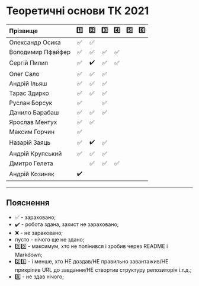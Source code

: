 # Теоретичні основи ТК 2021

| Прізвище          | :one: | :two: | :three: | :four: | :five: | :six: |
| :---------------- |:-------------------------------------:|:-------------------------------------:|:-------------------------------------:|:-------------------------------------:|:-------------------------------------:|:-------------------------------------:|
| Олександр Осика   |:white_check_mark:|:white_check_mark:|||||
| Володимир Пфайфер |:white_check_mark:|:white_check_mark:|:white_check_mark:|:white_check_mark:|||
| Сергій Пилип      |:white_check_mark:|:heavy_check_mark:|:white_check_mark:|:white_check_mark:|||
| Олег Сало         |:white_check_mark:|:white_check_mark:|:white_check_mark:||||
| Андрій Ільяш      |:white_check_mark:|:white_check_mark:|:white_check_mark:||||
| Тарас Здирко      |:white_check_mark:|:white_check_mark:|:white_check_mark:||||
| Руслан Борсук     |:white_check_mark:||:white_check_mark:||||
| Данило Барабаш    |:white_check_mark:|:white_check_mark:|:white_check_mark:||||
| Ярослав Ментух    |:white_check_mark:|:white_check_mark:|||||
| Максим Горчин     |:white_check_mark:||||||
| Назарій Заяць     |:white_check_mark:|:heavy_check_mark:|:white_check_mark:||||
| Андрій Крупський  |:white_check_mark:|:white_check_mark:|:white_check_mark:||||
| Дмитро Гелета     ||:white_check_mark:|:white_check_mark:|:white_check_mark:|||
| Андрій Козиняк    |:heavy_check_mark:||||||


---
## Пояснення
- :white_check_mark: - зараховано;
- :heavy_check_mark: - робота здана, захист не зараховано;
- :x: - не зараховано;
- пусто - нічого ще не здано;
- :three::zero: - максимум, хто не полінився і зробив через README і Markdown;
- :two::five: - і менше, хто НЕ доздав/НЕ правильно завантажив/НЕ прикріпив URL до завдання/НЕ створтив структуру репозиторія і.т.д.;
- :zero: - не здав нічого;
